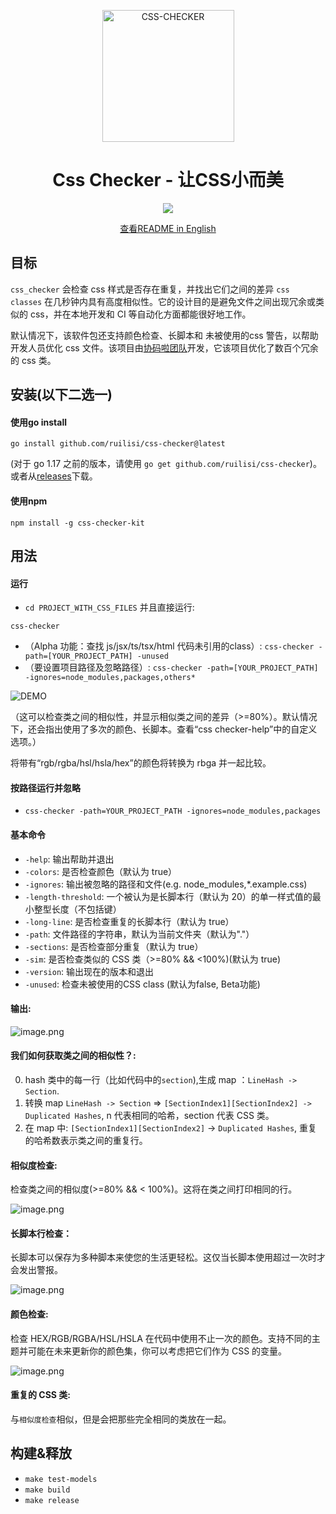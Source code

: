 <p align="center">
  <a href="https://ruilisi.com/">
    <img alt="CSS-CHECKER" src="https://assets.ruilisi.com/cgULF9oHro3e1kSHXTfZYA==" width="211"/>
  </a>
</p>
<h1 align="center">Css Checker - 让CSS小而美</h1>
<p align="center">
  <a href="https://drone.ruilisi.com/ruilisi/css-checker" title="Build Status">
    <img src="https://drone.ruilisi.com/api/badges/ruilisi/css-checker/status.svg?ref=refs/heads/master">
  </a>
</p>
<p align="center">
  <a href="README-zh_CN.md">查看README in English</a>
</p>

## 目标
`css_checker` 会检查 css 样式是否存在重复，并找出它们之间的差异 `css classes` 在几秒钟内具有高度相似性。它的设计目的是避免文件之间出现冗余或类似的 css，并在本地开发和 CI 等自动化方面都能很好地工作。

默认情况下，该软件包还支持颜色检查、长脚本和 未被使用的css 警告，以帮助开发人员优化 css 文件。该项目由[协码啦团队](`https://xiemala.com`)开发，它该项目优化了数百个冗余的 css 类。

## 安装(以下二选一)

#### 使用go install
```
go install github.com/ruilisi/css-checker@latest
```

(对于 go 1.17 之前的版本，请使用 `go get github.com/ruilisi/css-checker`)。或者从[releases](https://github.com/ruilisi/css-checker/releases)下载。

#### 使用npm
```
npm install -g css-checker-kit
```

## 用法

#### 运行

- `cd PROJECT_WITH_CSS_FILES` 并且直接运行:

```
css-checker
```

- （Alpha 功能：查找 js/jsx/ts/tsx/html 代码未引用的class）: `css-checker -path=[YOUR_PROJECT_PATH] -unused`
- （要设置项目路径及忽略路径）: `css-checker -path=[YOUR_PROJECT_PATH] -ignores=node_modules,packages,others*`

![DEMO](https://assets.ruilisi.com/css-checker-demo.gif)

（这可以检查类之间的相似性，并显示相似类之间的差异（>=80%）。默认情况下，还会指出使用了多次的颜色、长脚本。查看“css checker-help”中的自定义选项。）

将带有“rgb/rgba/hsl/hsla/hex”的颜色将转换为 rbga 并一起比较。

#### 按路径运行并忽略

- `css-checker -path=YOUR_PROJECT_PATH -ignores=node_modules,packages`

#### 基本命令

- `-help`: 输出帮助并退出
- `-colors`: 是否检查颜色（默认为 true）
- `-ignores`: 输出被忽略的路径和文件(e.g. node_modules,\*.example.css)
- `-length-threshold`: 一个被认为是长脚本行（默认为 20）的单一样式值的最小整型长度（不包括键）
- `-long-line`: 是否检查重复的长脚本行（默认为 true）
- `-path`: 文件路径的字符串，默认为当前文件夹（默认为"."）
- `-sections`: 是否检查部分重复（默认为 true）
- `-sim`: 是否检查类似的 CSS 类（>=80% && <100%)(默认为 true)
- `-version`: 输出现在的版本和退出
- `-unused`: 检查未被使用的CSS class (默认为false, Beta功能)

#### 输出:

![image.png](https://assets.ruilisi.com/t=yDNXWrmyg+V6mUzCAG7A==)

#### 我们如何获取类之间的相似性？:

0. hash 类中的每一行（比如代码中的`section`),生成 map ：`LineHash -> Section`.
1. 转换 map `LineHash -> Section` => `[SectionIndex1][SectionIndex2] -> Duplicated Hashes`, n 代表相同的哈希，section 代表 CSS 类。
2. 在 map 中: `[SectionIndex1][SectionIndex2]` -> `Duplicated Hashes`, 重复的哈希数表示类之间的重复行。

#### 相似度检查:

检查类之间的相似度(>=80% && < 100%)。这将在类之间打印相同的行。

![image.png](https://assets.ruilisi.com/bzljM=P4Mz+dmtHKNvdHtg==)

#### 长脚本行检查：

长脚本可以保存为多种脚本来使您的生活更轻松。这仅当长脚本使用超过一次时才会发出警报。

![image.png](https://assets.ruilisi.com/5bdqZTuLTzJCaGSynA7+2w==)

#### 颜色检查:

检查 HEX/RGB/RGBA/HSL/HSLA 在代码中使用不止一次的颜色。支持不同的主题并可能在未来更新你的颜色集，你可以考虑把它们作为 CSS 的变量。

![image.png](https://assets.ruilisi.com/iqmnGQHwglb+pxE3kr3L1Q==)

#### 重复的 CSS 类:

与`相似度检查`相似，但是会把那些完全相同的类放在一起。

## 构建&释放

- `make test-models`
- `make build`
- `make release`
